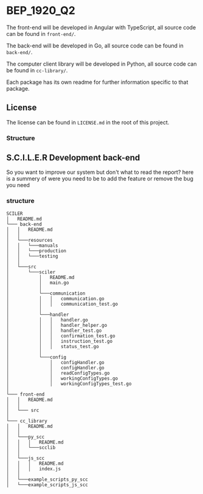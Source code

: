 # BEP_1920_Q2

The front-end will be developed in Angular with TypeScript, all source code can be found in `front-end/`.

The back-end will be developed in Go, all source code can be found in `back-end/`.

The computer client library will be developed in Python, all source code can be found in `cc-library/`.

Each package has its own readme for further information specific to that package.

## License
The license can be found in `LICENSE.md` in the root of this project.

### Structure

## S.C.I.L.E.R Development back-end
So you want to improve our system but don't what to read the report? 
here is a summery of were you need to be to add the feature or remove the bug you need

### structure
```
SCILER
│   README.md
└─── back-end  
│   │   README.md
│   │   
│   └───resources
│   │   └───manuals
│   │   └───production
│   │   └───testing
│   │   
│   └───src
│       └───sciler
│           │   README.md
│           │   main.go    
│           │
│           └───communication
│           │   │   communication.go
│           │   │   communication_test.go
│           │   
│           └───handler
│           │   │   handler.go
│           │   │   handler_helper.go
│           │   │   handler_test.go
│           │   │   confirmation_test.go
│           │   │   instruction_test.go
│           │   │   status_test.go
│           │   
│           └───config
│               │   configHandler.go
│               │   configHandler.go
│               │   readConfigTypes.go
│               │   workingConfigTypes.go
│               │   workingConfigTypes_test.go
│
└─── front-end
│   │   README.md
│   │
│   └─── src
│
└─── cc_library
│   │   README.md
│   │
│   └───py_scc
│   │   │   README.md
│   │   └───scclib
│   │   
│   └───js_scc
│   │   │   README.md
│   │   │   index.js
│   │   
│   └───example_scripts_py_scc
│   └───example_scripts_js_scc

```

